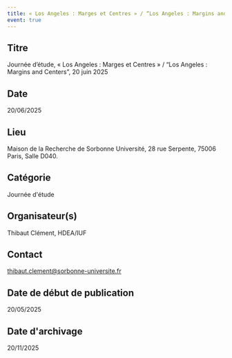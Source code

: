 ```yaml
---
title: « Los Angeles : Marges et Centres » / “Los Angeles : Margins and Centers”
event: true
---
```



## Titre
Journée d’étude, « Los Angeles : Marges et Centres » / “Los Angeles : Margins and Centers”, 20 juin 2025


## Date

 20/06/2025

## Lieu

Maison de la Recherche de Sorbonne Université, 28 rue Serpente, 75006 Paris, Salle D040.

## Catégorie

 Journée d'étude

## Organisateur(s)
Thibaut Clément, HDEA/IUF

## Contact

thibaut.clement@sorbonne-universite.fr

## Date de début de publication

 20/05/2025

## Date d'archivage

 20/11/2025
